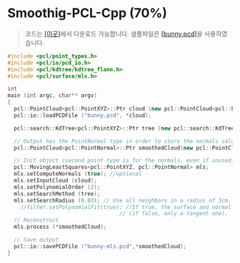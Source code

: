 # Smoothig-PCL-Cpp  \(70%\)

> 코드는 [\[이곳\]](https://github.com/adioshun/gitBook_Tutorial_PCL/blob/master/Intermediate/Part02-Chapter06-Smoothig-PCL-Cpp.cpp)에서 다운로드 가능합니다. 샘플파일은 [\[bunny.pcd\]](https://raw.githubusercontent.com/adioshun/gitBook_Tutorial_PCL/master/Intermediate/sample/bunny.pcd)을 사용하였습니다.

```cpp
#include <pcl/point_types.h>
#include <pcl/io/pcd_io.h>
#include <pcl/kdtree/kdtree_flann.h>
#include <pcl/surface/mls.h>

int
main (int argc, char** argv)
{
  pcl::PointCloud<pcl::PointXYZ>::Ptr cloud (new pcl::PointCloud<pcl::PointXYZ> ());
  pcl::io::loadPCDFile ("bunny.pcd", *cloud);

  pcl::search::KdTree<pcl::PointXYZ>::Ptr tree (new pcl::search::KdTree<pcl::PointXYZ>);

  // Output has the PointNormal type in order to store the normals calculated by MLS
  pcl::PointCloud<pcl::PointNormal>::Ptr smoothedCloud(new pcl::PointCloud<pcl::PointNormal>);

  // Init object (second point type is for the normals, even if unused)
  pcl::MovingLeastSquares<pcl::PointXYZ, pcl::PointNormal> mls; 
  mls.setComputeNormals (true); //optional
  mls.setInputCloud (cloud);
  mls.setPolynomialOrder (2);
  mls.setSearchMethod (tree);
  mls.setSearchRadius (0.03); // Use all neighbors in a radius of 3cm.
    //filter.setPolynomialFit(true); //If true, the surface and normal are approximated using a polynomial estimation
                                   // (if false, only a tangent one).
  // Reconstruct
  mls.process (*smoothedCloud);

  // Save output
  pcl::io::savePCDFile ("bunny-mls.pcd",*smoothedCloud);
}
```


